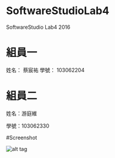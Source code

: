 # SoftwareStudioLab4
SoftwareStudio Lab4 2016

# 組員一

姓名：
蔡宸祐
學號：
103062204

# 組員二

姓名：游庭維

學號：103062330

#Screenshot

![alt tag](/csc.png)